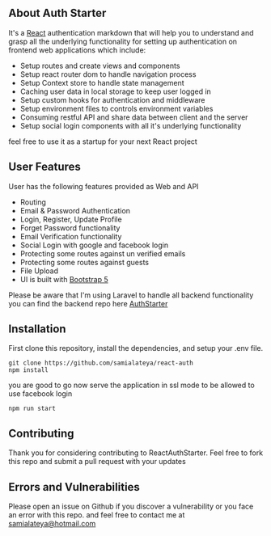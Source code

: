 ## About Auth Starter

It's  a [React](https://reactjs.org/) authentication markdown that will help you to understand and grasp all the underlying functionality for setting up authentication on frontend web applications which include:
- Setup routes and create views and components
- Setup react router dom to handle navigation process
- Setup Context store to handle state management
- Caching user data in local storage to keep user logged in
- Setup custom hooks for authentication and middleware
- Setup environment files to controls environment variables
- Consuming restful API and share data between client and the server
- Setup social login components with all it's underlying functionality

feel free to use it as a startup for your next React project

## User Features

User has the following features provided as Web and API

- Routing
- Email & Password Authentication
- Login, Register, Update Profile
- Forget Password functionality
- Email Verification functionality
- Social Login with google and facebook login
- Protecting some routes against un verified emails
- Protecting some routes against guests
- File Upload
- UI is built with [Bootstrap 5](https://getbootstrap.com/docs/5.1/getting-started/introduction/)

Please be aware that I'm using Laravel to handle all backend functionality you can find the backend repo here [AuthStarter](https://github.com/samialateya/Auth-Starter)


## Installation

First clone this repository, install the dependencies, and setup your .env file.

```
git clone https://github.com/samialateya/react-auth
npm install
```

you are good to go now serve the application in ssl mode to be allowed to use facebook login

```
npm run start
```

## Contributing

Thank you for considering contributing to ReactAuthStarter.
Feel free to fork this repo and submit a pull request with your updates

## Errors and Vulnerabilities

Please open an issue on Github if you discover a vulnerability or you face an error with this repo.
and feel free to contact me at [samialateya@hotmail.com](mailto:samialateya@hotmail.com)
